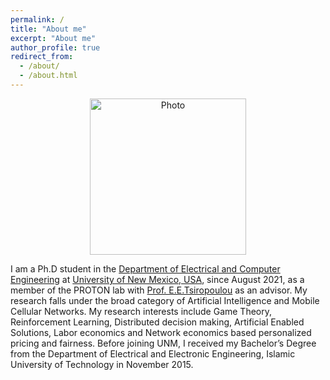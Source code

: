 ```yaml
---
permalink: /
title: "About me"
excerpt: "About me"
author_profile: true
redirect_from: 
  - /about/
  - /about.html
---
```


<p align="center">
  <img src="https://nafisirtija.github.io/images/unm-ece-logo.png" alt="Photo" style="width: 250px;"/> 
</p>

I am a Ph.D student in the [Department of Electrical and Computer Engineering](http://www.ece.unm.edu) at [University of New Mexico, USA](http://www.unm.edu), since August 2021, as a member of the PROTON lab with [Prof. E.E.Tsiropoulou](http://ece-research.unm.edu/tsiropoulou/index.html) as an advisor. My research falls under the broad category of Artificial Intelligence and Mobile Cellular Networks. My research interests include Game Theory, Reinforcement Learning, Distributed decision making, Artificial Enabled Solutions, Labor economics and Network economics based personalized pricing and fairness. Before joining UNM, I received my Bachelor’s Degree from the Department of Electrical and Electronic Engineering, Islamic University of Technology in November 2015.

